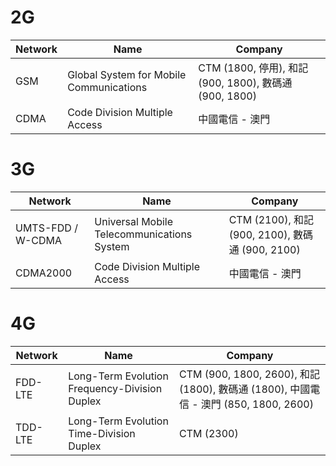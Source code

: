 # 2G

| Network | Name | Company |
| - | - | - |
| GSM | Global System for Mobile Communications | CTM (1800, 停用), 和記 (900, 1800), 數碼通 (900, 1800) |
| CDMA | Code Division Multiple Access | 中國電信 - 澳門 |

# 3G

| Network | Name | Company |
| - | - | - |
| UMTS-FDD / W-CDMA | Universal Mobile Telecommunications System | CTM (2100), 和記 (900, 2100), 數碼通 (900, 2100) |
| CDMA2000 | Code Division Multiple Access | 中國電信 - 澳門 |

# 4G

| Network | Name | Company |
| - | - | - |
| FDD-LTE | Long-Term Evolution Frequency-Division Duplex | CTM (900, 1800, 2600), 和記 (1800), 數碼通 (1800), 中國電信 - 澳門 (850, 1800, 2600) |
| TDD-LTE | Long-Term Evolution Time-Division Duplex | CTM (2300) |
